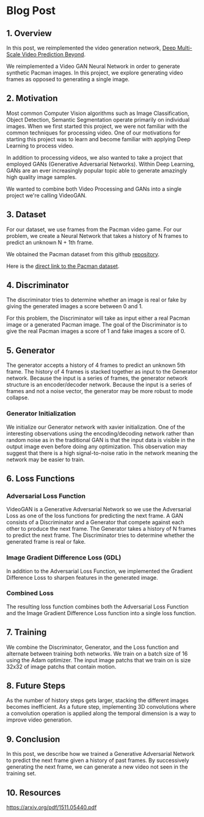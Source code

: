 # Blog Post

## 1. Overview
In this post, we reimplemented the video generation network, [Deep Multi-Scale Video Prediction Beyond](https://arxiv.org/pdf/1511.05440.pdf).

We reimplemented a Video GAN Neural Network in order to generate synthetic Pacman images. In this project, we explore generating video frames as opposed to generating a single image.

## 2. Motivation
Most common Computer Vision algorithms such as Image Classification, Object Detection, Semantic Segmentation operate primarily on individual images. When we first started this project, we were not familiar with the common techniques for processing video. One of our motivations for starting this project was to learn and become familiar with applying Deep Learning to process video.

In addition to processing videos, we also wanted to take a project that employed GANs (Generative Adversarial Networks). Within Deep Learning, GANs are an ever increasingly popular topic able to generate amazingly high quality image samples.

We wanted to combine both Video Processing and GANs into a single project we're calling VideoGAN.

## 3. Dataset
For our dataset, we use frames from the Pacman video game. For our problem, we create a Neural Network that takes a history of N frames to predict an unknown N + 1th frame.

We obtained the Pacman dataset from this github [repository](https://github.com/dyelax/Adversarial_Video_Generation).

Here is the [direct link to the Pacman dataset](https://drive.google.com/open?id=0Byf787GZQ7KvV25xMWpWbV9LdUU).

## 4. Discriminator
The discriminator tries to determine whether an image is real or fake by giving the generated images a score between 0 and 1.

For this problem, the Discriminator will take as input either a real Pacman image or a generated Pacman image. The goal of the Discriminator is to give the real Pacman images a score of 1 and fake images a score of 0.

## 5. Generator
The generator accepts a history of 4 frames to predict an unknown 5th frame. The history of 4 frames is stacked together as input to the Generator network. Because the input is a series of frames, the generator network structure is an encoder/decoder network. Because the input is a series of frames and not a noise vector, the generator may be more robust to mode collapse.

### Generator Initialization
We initialize our Generator network with xavier initialization. One of the interesting observations using the encoding/decoding network rather than random noise as in the traditional GAN is that the input data is visible in the output image even before doing any optimization. This observation may suggest that there is a high signal-to-noise ratio in the network meaning the network may be easier to train.

## 6. Loss Functions

### Adversarial Loss Function
VideoGAN is a Generative Adversarial Network so we use the Adversarial Loss as one of the loss functions for predicting the next frame. A GAN consists of a Discriminator and a Generator that compete against each other to produce the next frame. The Generator takes a history of N frames to predict the next frame. The Discriminator tries to determine whether the generated frame is real or fake.

### Image Gradient Difference Loss (GDL)
In addition to the Adversarial Loss Function, we implemented the Gradient Difference Loss to sharpen features in the generated image.

### Combined Loss
The resulting loss function combines both the Adversarial Loss Function and the Image Gradient Difference Loss function into a single loss function.

## 7. Training
We combine the Discriminator, Generator, and the Loss function and alternate between training both networks. We train on a batch size of 16 using the Adam optimizer. The input image patchs that we train on is size 32x32 of image patchs that contain motion.

## 8. Future Steps
As the number of history steps gets larger, stacking the different images becomes inefficient. As a future step, implementing 3D convolutions where a convolution operation is applied along the temporal dimension is a way to improve video generation.

## 9. Conclusion
In this post, we describe how we trained a Generative Adversarial Network to predict the next frame given a history of past frames. By successively generating the next frame, we can generate a new video not seen in the training set.

## 10. Resources
https://arxiv.org/pdf/1511.05440.pdf
